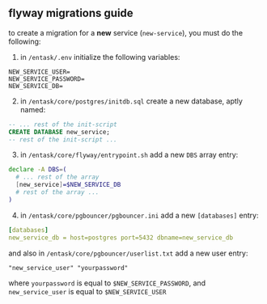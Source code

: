 ## flyway migrations guide

to create a migration for a **new** service (`new-service`), you must do the following:

1. in `/entask/.env` initialize the following variables:

```.env
NEW_SERVICE_USER=
NEW_SERVICE_PASSWORD=
NEW_SERVICE_DB=
```

2. in `/entask/core/postgres/initdb.sql` create a new database, aptly named:

```sql
-- ... rest of the init-script
CREATE DATABASE new_service;
-- rest of the init-script ...
```

3. in `/entask/core/flyway/entrypoint.sh` add a new `DBS` array entry:

```bash
declare -A DBS=(
  # ... rest of the array
  [new_service]=$NEW_SERVICE_DB
  # rest of the array ...
)
```

4. in `/entask/core/pgbouncer/pgbouncer.ini` add a new `[databases]` entry:

```yaml
[databases]
new_service_db = host=postgres port=5432 dbname=new_service_db
```

and also in `/entask/core/pgbouncer/userlist.txt` add a new user entry:

```
"new_service_user" "yourpassword"
```

where `yourpassword` is equal to `$NEW_SERVICE_PASSWORD`, and `new_service_user` is equal to `$NEW_SERVICE_USER`
